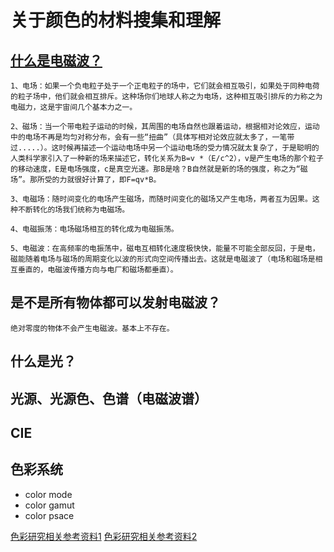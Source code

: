 # 关于颜色的材料搜集和理解
## [什么是电磁波？](https://www.zhihu.com/question/19999211)
```
1、电场：如果一个负电粒子处于一个正电粒子的场中，它们就会相互吸引，如果处于同种电荷的粒子场中，他们就会相互排斥。这种场你们地球人称之为电场，这种相互吸引排斥的力称之为电磁力，这是宇宙间几个基本力之一。

2、磁场：当一个带电粒子运动的时候，其周围的电场自然也跟着运动，根据相对论效应，运动中的电场不再是均匀对称分布，会有一些“扭曲”（具体写相对论效应就太多了，一笔带过.....）。这时候再描述一个运动电场中另一个运动电场的受力情况就太复杂了，于是聪明的人类科学家引入了一种新的场来描述它，转化关系为B=v *（E/c^2），v是产生电场的那个粒子的移动速度，E是电场强度，c是真空光速。那B是啥？B自然就是新的场的强度，称之为“磁场”。那所受的力就很好计算了，即F=qv*B。

3、电磁场：随时间变化的电场产生磁场，而随时间变化的磁场又产生电场，两者互为因果。这种不断转化的场我们统称为电磁场。

4、电磁振荡：电场磁场相互的转化成为电磁振荡。

5、电磁波：在高频率的电振荡中，磁电互相转化速度极快快，能量不可能全部反回，于是电，磁能随着电场与磁场的周期变化以波的形式向空间传播出去。这就是电磁波了（电场和磁场是相互垂直的，电磁波传播方向与电厂和磁场都垂直）。

```
## 是不是所有物体都可以发射电磁波？
```
绝对零度的物体不会产生电磁波。基本上不存在。
```
## 什么是光？

## 光源、光源色、色谱（电磁波谱）

## CIE

## 色彩系统
* color mode
* color gamut
* color psace

[色彩研究相关参考资料1](https://www.uisdc.com/comprehensive-gradual-design-guideline)
[色彩研究相关参考资料2](https://www.uisdc.com/non-designer-gradient-color)
